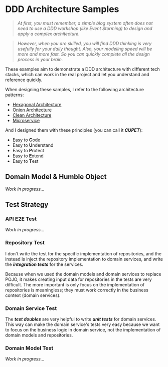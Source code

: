 # DDD Architecture Samples

> *At first, you must remember, a simple blog system often does not need to use a DDD workshop (like Event Storming) to design and apply a complex architecture.*

> *However, when you are skilled, you will find DDD thinking is very usefully for your daily thought. Also, your modeling speed will be more and more fast. So you can quickly complete all the design process in your brain.*

These examples aim to demonstrate a DDD architecture with different tech stacks, which can work in the real project and let you understand and reference quickly.

When designing these samples, I refer to the following architecture patterns:

- [Hexagonal Architecture](http://alistair.cockburn.us/Hexagonal+architecture)
- [Onion Architecture](https://jeffreypalermo.com/2008/07/the-onion-architecture-part-1/)
- [Clean Architecture](https://blog.cleancoder.com/uncle-bob/2012/08/13/the-clean-architecture.html)
- [Microservice](https://www.martinfowler.com/microservices/)

And I designed them with these principles (you can call it ***CUPET***):

- Easy to **C**ode
- Easy to **U**nderstand
- Easy to **P**rotect
- Easy to **E**xtend
- Easy to **T**est

## Domain Model & Humble Object

*Work in progress...*

## Test Strategy

### API E2E Test

*Work in progress...*

### Repository Test

I don't write the test for the specific implementation of repositories, and the instead is inject the repository implementation to domain services, and write the ***integration tests*** for the services.

Because when we used the domain models and domain services to replace POJO, it makes creating input data for repositories in the tests are very difficult. The more important is only focus on the implementation of repositories is meaningless; they must work correctly in the business context (domain services).

### Domain Service Test

The ***test doubles*** are very helpful to write ***unit tests*** for domain services. This way can make the domain service's tests very easy because we want to focus on the business logic in domain service, not the implementation of domain models and repositories.

### Domain Model Test

*Work in progress...*